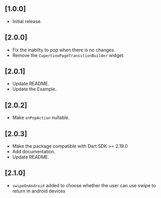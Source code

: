 ## [1.0.0]
- Initial release.
## [2.0.0]
- Fix the inabilty to pop when there is no changes.
- Remove the `CupertinoPageTransitionBuilder` widget.
## [2.0.1]
- Update README.
- Update the Example.
## [2.0.2]
- Make `onPopAction` nullable.
## [2.0.3]
- Make the package compatible with Dart SDK >= 2.19.0
- Add documentation.
- Update README.
## [2.1.0]
- `swipeOnAndroid` added to choose whether the user can use swipe to return in android devices

